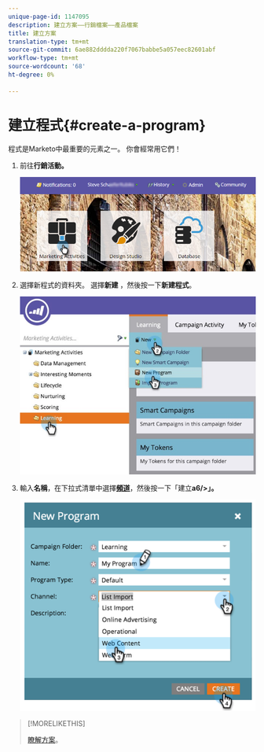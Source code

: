 ```yaml
---
unique-page-id: 1147095
description: 建立方案——行銷檔案——產品檔案
title: 建立方案
translation-type: tm+mt
source-git-commit: 6ae882dddda220f7067babbe5a057eec82601abf
workflow-type: tm+mt
source-wordcount: '68'
ht-degree: 0%

---
```



# 建立程式{#create-a-program}

程式是Marketo中最重要的元素之一。 你會經常用它們！

1. 前往&#x200B;**行銷活動。**

   ![](assets/login-marketing-activities.png)

1. 選擇新程式的資料夾。 選擇&#x200B;**新建** ，然後按一下&#x200B;**新建程式**。

   ![](assets/leadlifecycle.jpg)

1. 輸入&#x200B;**名稱**，在下拉式清單中選擇&#x200B;**[頻道](https://docs.marketo.com/display/DOCS/Create+a+Program+Channel)**，然後按一下「建立&#x200B;**a6/>」。**

   ![](assets/image2015-2-5-16-3a33-3a23.png)

>[!MORELIKETHIS]
>
>[瞭解方案](/help/marketo/product-docs/core-marketo-concepts/programs/creating-programs/understanding-programs.md)。
